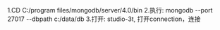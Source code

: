 1.CD C:/program files/mongodb/server/4.0/bin
2.执行: mongodb --port 27017 --dbpath c:/data/db
3.打开: studio-3t, 打开connection，连接
